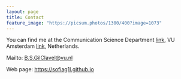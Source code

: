 ```yaml
---
layout: page
title: Contact
feature_image: "https://picsum.photos/1300/400?image=1073"
---
```


You can find me at the Communication Science Department [link](https://vu.nl/en/about-vu/faculties/faculty-of-social-sciences/departments/communication-science), VU Amsterdam [link](https://vu.nl/en), Netherlands.

Mailto:  <B.S.GilClavel@vu.nl>

Web page: <https://sofiag1l.github.io>

